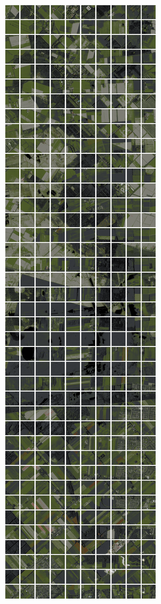 <html>
<div>
<img src="https://github.com/HakkaTjakka/NL_TILE_MAP/blob/main/18/644/-1062/r.6440.-10620.png" height="44" width="44">
<img src="https://github.com/HakkaTjakka/NL_TILE_MAP/blob/main/18/644/-1062/r.6441.-10620.png" height="44" width="44">
<img src="https://github.com/HakkaTjakka/NL_TILE_MAP/blob/main/18/644/-1062/r.6442.-10620.png" height="44" width="44">
<img src="https://github.com/HakkaTjakka/NL_TILE_MAP/blob/main/18/644/-1062/r.6443.-10620.png" height="44" width="44">
<img src="https://github.com/HakkaTjakka/NL_TILE_MAP/blob/main/18/644/-1062/r.6444.-10620.png" height="44" width="44">
<img src="https://github.com/HakkaTjakka/NL_TILE_MAP/blob/main/18/644/-1062/r.6445.-10620.png" height="44" width="44">
<img src="https://github.com/HakkaTjakka/NL_TILE_MAP/blob/main/18/644/-1062/r.6446.-10620.png" height="44" width="44">
<img src="https://github.com/HakkaTjakka/NL_TILE_MAP/blob/main/18/644/-1062/r.6447.-10620.png" height="44" width="44">
<img src="https://github.com/HakkaTjakka/NL_TILE_MAP/blob/main/18/644/-1062/r.6448.-10620.png" height="44" width="44">
<img src="https://github.com/HakkaTjakka/NL_TILE_MAP/blob/main/18/644/-1062/r.6449.-10620.png" height="44" width="44">
<img src="https://github.com/HakkaTjakka/NL_TILE_MAP/blob/main/18/645/-1062/r.6450.-10620.png" height="44" width="44">
<img src="https://github.com/HakkaTjakka/NL_TILE_MAP/blob/main/18/645/-1062/r.6451.-10620.png" height="44" width="44">
<img src="https://github.com/HakkaTjakka/NL_TILE_MAP/blob/main/18/645/-1062/r.6452.-10620.png" height="44" width="44">
<img src="https://github.com/HakkaTjakka/NL_TILE_MAP/blob/main/18/645/-1062/r.6453.-10620.png" height="44" width="44">
<img src="https://github.com/HakkaTjakka/NL_TILE_MAP/blob/main/18/645/-1062/r.6454.-10620.png" height="44" width="44">
<img src="https://github.com/HakkaTjakka/NL_TILE_MAP/blob/main/18/645/-1062/r.6455.-10620.png" height="44" width="44">
<img src="https://github.com/HakkaTjakka/NL_TILE_MAP/blob/main/18/645/-1062/r.6456.-10620.png" height="44" width="44">
<img src="https://github.com/HakkaTjakka/NL_TILE_MAP/blob/main/18/645/-1062/r.6457.-10620.png" height="44" width="44">
<img src="https://github.com/HakkaTjakka/NL_TILE_MAP/blob/main/18/645/-1062/r.6458.-10620.png" height="44" width="44">
<img src="https://github.com/HakkaTjakka/NL_TILE_MAP/blob/main/18/645/-1062/r.6459.-10620.png" height="44" width="44">
<br>
<img src="https://github.com/HakkaTjakka/NL_TILE_MAP/blob/main/18/644/-1062/r.6440.-10619.png" height="44" width="44">
<img src="https://github.com/HakkaTjakka/NL_TILE_MAP/blob/main/18/644/-1062/r.6441.-10619.png" height="44" width="44">
<img src="https://github.com/HakkaTjakka/NL_TILE_MAP/blob/main/18/644/-1062/r.6442.-10619.png" height="44" width="44">
<img src="https://github.com/HakkaTjakka/NL_TILE_MAP/blob/main/18/644/-1062/r.6443.-10619.png" height="44" width="44">
<img src="https://github.com/HakkaTjakka/NL_TILE_MAP/blob/main/18/644/-1062/r.6444.-10619.png" height="44" width="44">
<img src="https://github.com/HakkaTjakka/NL_TILE_MAP/blob/main/18/644/-1062/r.6445.-10619.png" height="44" width="44">
<img src="https://github.com/HakkaTjakka/NL_TILE_MAP/blob/main/18/644/-1062/r.6446.-10619.png" height="44" width="44">
<img src="https://github.com/HakkaTjakka/NL_TILE_MAP/blob/main/18/644/-1062/r.6447.-10619.png" height="44" width="44">
<img src="https://github.com/HakkaTjakka/NL_TILE_MAP/blob/main/18/644/-1062/r.6448.-10619.png" height="44" width="44">
<img src="https://github.com/HakkaTjakka/NL_TILE_MAP/blob/main/18/644/-1062/r.6449.-10619.png" height="44" width="44">
<img src="https://github.com/HakkaTjakka/NL_TILE_MAP/blob/main/18/645/-1062/r.6450.-10619.png" height="44" width="44">
<img src="https://github.com/HakkaTjakka/NL_TILE_MAP/blob/main/18/645/-1062/r.6451.-10619.png" height="44" width="44">
<img src="https://github.com/HakkaTjakka/NL_TILE_MAP/blob/main/18/645/-1062/r.6452.-10619.png" height="44" width="44">
<img src="https://github.com/HakkaTjakka/NL_TILE_MAP/blob/main/18/645/-1062/r.6453.-10619.png" height="44" width="44">
<img src="https://github.com/HakkaTjakka/NL_TILE_MAP/blob/main/18/645/-1062/r.6454.-10619.png" height="44" width="44">
<img src="https://github.com/HakkaTjakka/NL_TILE_MAP/blob/main/18/645/-1062/r.6455.-10619.png" height="44" width="44">
<img src="https://github.com/HakkaTjakka/NL_TILE_MAP/blob/main/18/645/-1062/r.6456.-10619.png" height="44" width="44">
<img src="https://github.com/HakkaTjakka/NL_TILE_MAP/blob/main/18/645/-1062/r.6457.-10619.png" height="44" width="44">
<img src="https://github.com/HakkaTjakka/NL_TILE_MAP/blob/main/18/645/-1062/r.6458.-10619.png" height="44" width="44">
<img src="https://github.com/HakkaTjakka/NL_TILE_MAP/blob/main/18/645/-1062/r.6459.-10619.png" height="44" width="44">
<br>
<img src="https://github.com/HakkaTjakka/NL_TILE_MAP/blob/main/18/644/-1062/r.6440.-10618.png" height="44" width="44">
<img src="https://github.com/HakkaTjakka/NL_TILE_MAP/blob/main/18/644/-1062/r.6441.-10618.png" height="44" width="44">
<img src="https://github.com/HakkaTjakka/NL_TILE_MAP/blob/main/18/644/-1062/r.6442.-10618.png" height="44" width="44">
<img src="https://github.com/HakkaTjakka/NL_TILE_MAP/blob/main/18/644/-1062/r.6443.-10618.png" height="44" width="44">
<img src="https://github.com/HakkaTjakka/NL_TILE_MAP/blob/main/18/644/-1062/r.6444.-10618.png" height="44" width="44">
<img src="https://github.com/HakkaTjakka/NL_TILE_MAP/blob/main/18/644/-1062/r.6445.-10618.png" height="44" width="44">
<img src="https://github.com/HakkaTjakka/NL_TILE_MAP/blob/main/18/644/-1062/r.6446.-10618.png" height="44" width="44">
<img src="https://github.com/HakkaTjakka/NL_TILE_MAP/blob/main/18/644/-1062/r.6447.-10618.png" height="44" width="44">
<img src="https://github.com/HakkaTjakka/NL_TILE_MAP/blob/main/18/644/-1062/r.6448.-10618.png" height="44" width="44">
<img src="https://github.com/HakkaTjakka/NL_TILE_MAP/blob/main/18/644/-1062/r.6449.-10618.png" height="44" width="44">
<img src="https://github.com/HakkaTjakka/NL_TILE_MAP/blob/main/18/645/-1062/r.6450.-10618.png" height="44" width="44">
<img src="https://github.com/HakkaTjakka/NL_TILE_MAP/blob/main/18/645/-1062/r.6451.-10618.png" height="44" width="44">
<img src="https://github.com/HakkaTjakka/NL_TILE_MAP/blob/main/18/645/-1062/r.6452.-10618.png" height="44" width="44">
<img src="https://github.com/HakkaTjakka/NL_TILE_MAP/blob/main/18/645/-1062/r.6453.-10618.png" height="44" width="44">
<img src="https://github.com/HakkaTjakka/NL_TILE_MAP/blob/main/18/645/-1062/r.6454.-10618.png" height="44" width="44">
<img src="https://github.com/HakkaTjakka/NL_TILE_MAP/blob/main/18/645/-1062/r.6455.-10618.png" height="44" width="44">
<img src="https://github.com/HakkaTjakka/NL_TILE_MAP/blob/main/18/645/-1062/r.6456.-10618.png" height="44" width="44">
<img src="https://github.com/HakkaTjakka/NL_TILE_MAP/blob/main/18/645/-1062/r.6457.-10618.png" height="44" width="44">
<img src="https://github.com/HakkaTjakka/NL_TILE_MAP/blob/main/18/645/-1062/r.6458.-10618.png" height="44" width="44">
<img src="https://github.com/HakkaTjakka/NL_TILE_MAP/blob/main/18/645/-1062/r.6459.-10618.png" height="44" width="44">
<br>
<img src="https://github.com/HakkaTjakka/NL_TILE_MAP/blob/main/18/644/-1062/r.6440.-10617.png" height="44" width="44">
<img src="https://github.com/HakkaTjakka/NL_TILE_MAP/blob/main/18/644/-1062/r.6441.-10617.png" height="44" width="44">
<img src="https://github.com/HakkaTjakka/NL_TILE_MAP/blob/main/18/644/-1062/r.6442.-10617.png" height="44" width="44">
<img src="https://github.com/HakkaTjakka/NL_TILE_MAP/blob/main/18/644/-1062/r.6443.-10617.png" height="44" width="44">
<img src="https://github.com/HakkaTjakka/NL_TILE_MAP/blob/main/18/644/-1062/r.6444.-10617.png" height="44" width="44">
<img src="https://github.com/HakkaTjakka/NL_TILE_MAP/blob/main/18/644/-1062/r.6445.-10617.png" height="44" width="44">
<img src="https://github.com/HakkaTjakka/NL_TILE_MAP/blob/main/18/644/-1062/r.6446.-10617.png" height="44" width="44">
<img src="https://github.com/HakkaTjakka/NL_TILE_MAP/blob/main/18/644/-1062/r.6447.-10617.png" height="44" width="44">
<img src="https://github.com/HakkaTjakka/NL_TILE_MAP/blob/main/18/644/-1062/r.6448.-10617.png" height="44" width="44">
<img src="https://github.com/HakkaTjakka/NL_TILE_MAP/blob/main/18/644/-1062/r.6449.-10617.png" height="44" width="44">
<img src="https://github.com/HakkaTjakka/NL_TILE_MAP/blob/main/18/645/-1062/r.6450.-10617.png" height="44" width="44">
<img src="https://github.com/HakkaTjakka/NL_TILE_MAP/blob/main/18/645/-1062/r.6451.-10617.png" height="44" width="44">
<img src="https://github.com/HakkaTjakka/NL_TILE_MAP/blob/main/18/645/-1062/r.6452.-10617.png" height="44" width="44">
<img src="https://github.com/HakkaTjakka/NL_TILE_MAP/blob/main/18/645/-1062/r.6453.-10617.png" height="44" width="44">
<img src="https://github.com/HakkaTjakka/NL_TILE_MAP/blob/main/18/645/-1062/r.6454.-10617.png" height="44" width="44">
<img src="https://github.com/HakkaTjakka/NL_TILE_MAP/blob/main/18/645/-1062/r.6455.-10617.png" height="44" width="44">
<img src="https://github.com/HakkaTjakka/NL_TILE_MAP/blob/main/18/645/-1062/r.6456.-10617.png" height="44" width="44">
<img src="https://github.com/HakkaTjakka/NL_TILE_MAP/blob/main/18/645/-1062/r.6457.-10617.png" height="44" width="44">
<img src="https://github.com/HakkaTjakka/NL_TILE_MAP/blob/main/18/645/-1062/r.6458.-10617.png" height="44" width="44">
<img src="https://github.com/HakkaTjakka/NL_TILE_MAP/blob/main/18/645/-1062/r.6459.-10617.png" height="44" width="44">
<br>
<img src="https://github.com/HakkaTjakka/NL_TILE_MAP/blob/main/18/644/-1062/r.6440.-10616.png" height="44" width="44">
<img src="https://github.com/HakkaTjakka/NL_TILE_MAP/blob/main/18/644/-1062/r.6441.-10616.png" height="44" width="44">
<img src="https://github.com/HakkaTjakka/NL_TILE_MAP/blob/main/18/644/-1062/r.6442.-10616.png" height="44" width="44">
<img src="https://github.com/HakkaTjakka/NL_TILE_MAP/blob/main/18/644/-1062/r.6443.-10616.png" height="44" width="44">
<img src="https://github.com/HakkaTjakka/NL_TILE_MAP/blob/main/18/644/-1062/r.6444.-10616.png" height="44" width="44">
<img src="https://github.com/HakkaTjakka/NL_TILE_MAP/blob/main/18/644/-1062/r.6445.-10616.png" height="44" width="44">
<img src="https://github.com/HakkaTjakka/NL_TILE_MAP/blob/main/18/644/-1062/r.6446.-10616.png" height="44" width="44">
<img src="https://github.com/HakkaTjakka/NL_TILE_MAP/blob/main/18/644/-1062/r.6447.-10616.png" height="44" width="44">
<img src="https://github.com/HakkaTjakka/NL_TILE_MAP/blob/main/18/644/-1062/r.6448.-10616.png" height="44" width="44">
<img src="https://github.com/HakkaTjakka/NL_TILE_MAP/blob/main/18/644/-1062/r.6449.-10616.png" height="44" width="44">
<img src="https://github.com/HakkaTjakka/NL_TILE_MAP/blob/main/18/645/-1062/r.6450.-10616.png" height="44" width="44">
<img src="https://github.com/HakkaTjakka/NL_TILE_MAP/blob/main/18/645/-1062/r.6451.-10616.png" height="44" width="44">
<img src="https://github.com/HakkaTjakka/NL_TILE_MAP/blob/main/18/645/-1062/r.6452.-10616.png" height="44" width="44">
<img src="https://github.com/HakkaTjakka/NL_TILE_MAP/blob/main/18/645/-1062/r.6453.-10616.png" height="44" width="44">
<img src="https://github.com/HakkaTjakka/NL_TILE_MAP/blob/main/18/645/-1062/r.6454.-10616.png" height="44" width="44">
<img src="https://github.com/HakkaTjakka/NL_TILE_MAP/blob/main/18/645/-1062/r.6455.-10616.png" height="44" width="44">
<img src="https://github.com/HakkaTjakka/NL_TILE_MAP/blob/main/18/645/-1062/r.6456.-10616.png" height="44" width="44">
<img src="https://github.com/HakkaTjakka/NL_TILE_MAP/blob/main/18/645/-1062/r.6457.-10616.png" height="44" width="44">
<img src="https://github.com/HakkaTjakka/NL_TILE_MAP/blob/main/18/645/-1062/r.6458.-10616.png" height="44" width="44">
<img src="https://github.com/HakkaTjakka/NL_TILE_MAP/blob/main/18/645/-1062/r.6459.-10616.png" height="44" width="44">
<br>
<img src="https://github.com/HakkaTjakka/NL_TILE_MAP/blob/main/18/644/-1062/r.6440.-10615.png" height="44" width="44">
<img src="https://github.com/HakkaTjakka/NL_TILE_MAP/blob/main/18/644/-1062/r.6441.-10615.png" height="44" width="44">
<img src="https://github.com/HakkaTjakka/NL_TILE_MAP/blob/main/18/644/-1062/r.6442.-10615.png" height="44" width="44">
<img src="https://github.com/HakkaTjakka/NL_TILE_MAP/blob/main/18/644/-1062/r.6443.-10615.png" height="44" width="44">
<img src="https://github.com/HakkaTjakka/NL_TILE_MAP/blob/main/18/644/-1062/r.6444.-10615.png" height="44" width="44">
<img src="https://github.com/HakkaTjakka/NL_TILE_MAP/blob/main/18/644/-1062/r.6445.-10615.png" height="44" width="44">
<img src="https://github.com/HakkaTjakka/NL_TILE_MAP/blob/main/18/644/-1062/r.6446.-10615.png" height="44" width="44">
<img src="https://github.com/HakkaTjakka/NL_TILE_MAP/blob/main/18/644/-1062/r.6447.-10615.png" height="44" width="44">
<img src="https://github.com/HakkaTjakka/NL_TILE_MAP/blob/main/18/644/-1062/r.6448.-10615.png" height="44" width="44">
<img src="https://github.com/HakkaTjakka/NL_TILE_MAP/blob/main/18/644/-1062/r.6449.-10615.png" height="44" width="44">
<img src="https://github.com/HakkaTjakka/NL_TILE_MAP/blob/main/18/645/-1062/r.6450.-10615.png" height="44" width="44">
<img src="https://github.com/HakkaTjakka/NL_TILE_MAP/blob/main/18/645/-1062/r.6451.-10615.png" height="44" width="44">
<img src="https://github.com/HakkaTjakka/NL_TILE_MAP/blob/main/18/645/-1062/r.6452.-10615.png" height="44" width="44">
<img src="https://github.com/HakkaTjakka/NL_TILE_MAP/blob/main/18/645/-1062/r.6453.-10615.png" height="44" width="44">
<img src="https://github.com/HakkaTjakka/NL_TILE_MAP/blob/main/18/645/-1062/r.6454.-10615.png" height="44" width="44">
<img src="https://github.com/HakkaTjakka/NL_TILE_MAP/blob/main/18/645/-1062/r.6455.-10615.png" height="44" width="44">
<img src="https://github.com/HakkaTjakka/NL_TILE_MAP/blob/main/18/645/-1062/r.6456.-10615.png" height="44" width="44">
<img src="https://github.com/HakkaTjakka/NL_TILE_MAP/blob/main/18/645/-1062/r.6457.-10615.png" height="44" width="44">
<img src="https://github.com/HakkaTjakka/NL_TILE_MAP/blob/main/18/645/-1062/r.6458.-10615.png" height="44" width="44">
<img src="https://github.com/HakkaTjakka/NL_TILE_MAP/blob/main/18/645/-1062/r.6459.-10615.png" height="44" width="44">
<br>
<img src="https://github.com/HakkaTjakka/NL_TILE_MAP/blob/main/18/644/-1062/r.6440.-10614.png" height="44" width="44">
<img src="https://github.com/HakkaTjakka/NL_TILE_MAP/blob/main/18/644/-1062/r.6441.-10614.png" height="44" width="44">
<img src="https://github.com/HakkaTjakka/NL_TILE_MAP/blob/main/18/644/-1062/r.6442.-10614.png" height="44" width="44">
<img src="https://github.com/HakkaTjakka/NL_TILE_MAP/blob/main/18/644/-1062/r.6443.-10614.png" height="44" width="44">
<img src="https://github.com/HakkaTjakka/NL_TILE_MAP/blob/main/18/644/-1062/r.6444.-10614.png" height="44" width="44">
<img src="https://github.com/HakkaTjakka/NL_TILE_MAP/blob/main/18/644/-1062/r.6445.-10614.png" height="44" width="44">
<img src="https://github.com/HakkaTjakka/NL_TILE_MAP/blob/main/18/644/-1062/r.6446.-10614.png" height="44" width="44">
<img src="https://github.com/HakkaTjakka/NL_TILE_MAP/blob/main/18/644/-1062/r.6447.-10614.png" height="44" width="44">
<img src="https://github.com/HakkaTjakka/NL_TILE_MAP/blob/main/18/644/-1062/r.6448.-10614.png" height="44" width="44">
<img src="https://github.com/HakkaTjakka/NL_TILE_MAP/blob/main/18/644/-1062/r.6449.-10614.png" height="44" width="44">
<img src="https://github.com/HakkaTjakka/NL_TILE_MAP/blob/main/18/645/-1062/r.6450.-10614.png" height="44" width="44">
<img src="https://github.com/HakkaTjakka/NL_TILE_MAP/blob/main/18/645/-1062/r.6451.-10614.png" height="44" width="44">
<img src="https://github.com/HakkaTjakka/NL_TILE_MAP/blob/main/18/645/-1062/r.6452.-10614.png" height="44" width="44">
<img src="https://github.com/HakkaTjakka/NL_TILE_MAP/blob/main/18/645/-1062/r.6453.-10614.png" height="44" width="44">
<img src="https://github.com/HakkaTjakka/NL_TILE_MAP/blob/main/18/645/-1062/r.6454.-10614.png" height="44" width="44">
<img src="https://github.com/HakkaTjakka/NL_TILE_MAP/blob/main/18/645/-1062/r.6455.-10614.png" height="44" width="44">
<img src="https://github.com/HakkaTjakka/NL_TILE_MAP/blob/main/18/645/-1062/r.6456.-10614.png" height="44" width="44">
<img src="https://github.com/HakkaTjakka/NL_TILE_MAP/blob/main/18/645/-1062/r.6457.-10614.png" height="44" width="44">
<img src="https://github.com/HakkaTjakka/NL_TILE_MAP/blob/main/18/645/-1062/r.6458.-10614.png" height="44" width="44">
<img src="https://github.com/HakkaTjakka/NL_TILE_MAP/blob/main/18/645/-1062/r.6459.-10614.png" height="44" width="44">
<br>
<img src="https://github.com/HakkaTjakka/NL_TILE_MAP/blob/main/18/644/-1062/r.6440.-10613.png" height="44" width="44">
<img src="https://github.com/HakkaTjakka/NL_TILE_MAP/blob/main/18/644/-1062/r.6441.-10613.png" height="44" width="44">
<img src="https://github.com/HakkaTjakka/NL_TILE_MAP/blob/main/18/644/-1062/r.6442.-10613.png" height="44" width="44">
<img src="https://github.com/HakkaTjakka/NL_TILE_MAP/blob/main/18/644/-1062/r.6443.-10613.png" height="44" width="44">
<img src="https://github.com/HakkaTjakka/NL_TILE_MAP/blob/main/18/644/-1062/r.6444.-10613.png" height="44" width="44">
<img src="https://github.com/HakkaTjakka/NL_TILE_MAP/blob/main/18/644/-1062/r.6445.-10613.png" height="44" width="44">
<img src="https://github.com/HakkaTjakka/NL_TILE_MAP/blob/main/18/644/-1062/r.6446.-10613.png" height="44" width="44">
<img src="https://github.com/HakkaTjakka/NL_TILE_MAP/blob/main/18/644/-1062/r.6447.-10613.png" height="44" width="44">
<img src="https://github.com/HakkaTjakka/NL_TILE_MAP/blob/main/18/644/-1062/r.6448.-10613.png" height="44" width="44">
<img src="https://github.com/HakkaTjakka/NL_TILE_MAP/blob/main/18/644/-1062/r.6449.-10613.png" height="44" width="44">
<img src="https://github.com/HakkaTjakka/NL_TILE_MAP/blob/main/18/645/-1062/r.6450.-10613.png" height="44" width="44">
<img src="https://github.com/HakkaTjakka/NL_TILE_MAP/blob/main/18/645/-1062/r.6451.-10613.png" height="44" width="44">
<img src="https://github.com/HakkaTjakka/NL_TILE_MAP/blob/main/18/645/-1062/r.6452.-10613.png" height="44" width="44">
<img src="https://github.com/HakkaTjakka/NL_TILE_MAP/blob/main/18/645/-1062/r.6453.-10613.png" height="44" width="44">
<img src="https://github.com/HakkaTjakka/NL_TILE_MAP/blob/main/18/645/-1062/r.6454.-10613.png" height="44" width="44">
<img src="https://github.com/HakkaTjakka/NL_TILE_MAP/blob/main/18/645/-1062/r.6455.-10613.png" height="44" width="44">
<img src="https://github.com/HakkaTjakka/NL_TILE_MAP/blob/main/18/645/-1062/r.6456.-10613.png" height="44" width="44">
<img src="https://github.com/HakkaTjakka/NL_TILE_MAP/blob/main/18/645/-1062/r.6457.-10613.png" height="44" width="44">
<img src="https://github.com/HakkaTjakka/NL_TILE_MAP/blob/main/18/645/-1062/r.6458.-10613.png" height="44" width="44">
<img src="https://github.com/HakkaTjakka/NL_TILE_MAP/blob/main/18/645/-1062/r.6459.-10613.png" height="44" width="44">
<br>
<img src="https://github.com/HakkaTjakka/NL_TILE_MAP/blob/main/18/644/-1062/r.6440.-10612.png" height="44" width="44">
<img src="https://github.com/HakkaTjakka/NL_TILE_MAP/blob/main/18/644/-1062/r.6441.-10612.png" height="44" width="44">
<img src="https://github.com/HakkaTjakka/NL_TILE_MAP/blob/main/18/644/-1062/r.6442.-10612.png" height="44" width="44">
<img src="https://github.com/HakkaTjakka/NL_TILE_MAP/blob/main/18/644/-1062/r.6443.-10612.png" height="44" width="44">
<img src="https://github.com/HakkaTjakka/NL_TILE_MAP/blob/main/18/644/-1062/r.6444.-10612.png" height="44" width="44">
<img src="https://github.com/HakkaTjakka/NL_TILE_MAP/blob/main/18/644/-1062/r.6445.-10612.png" height="44" width="44">
<img src="https://github.com/HakkaTjakka/NL_TILE_MAP/blob/main/18/644/-1062/r.6446.-10612.png" height="44" width="44">
<img src="https://github.com/HakkaTjakka/NL_TILE_MAP/blob/main/18/644/-1062/r.6447.-10612.png" height="44" width="44">
<img src="https://github.com/HakkaTjakka/NL_TILE_MAP/blob/main/18/644/-1062/r.6448.-10612.png" height="44" width="44">
<img src="https://github.com/HakkaTjakka/NL_TILE_MAP/blob/main/18/644/-1062/r.6449.-10612.png" height="44" width="44">
<img src="https://github.com/HakkaTjakka/NL_TILE_MAP/blob/main/18/645/-1062/r.6450.-10612.png" height="44" width="44">
<img src="https://github.com/HakkaTjakka/NL_TILE_MAP/blob/main/18/645/-1062/r.6451.-10612.png" height="44" width="44">
<img src="https://github.com/HakkaTjakka/NL_TILE_MAP/blob/main/18/645/-1062/r.6452.-10612.png" height="44" width="44">
<img src="https://github.com/HakkaTjakka/NL_TILE_MAP/blob/main/18/645/-1062/r.6453.-10612.png" height="44" width="44">
<img src="https://github.com/HakkaTjakka/NL_TILE_MAP/blob/main/18/645/-1062/r.6454.-10612.png" height="44" width="44">
<img src="https://github.com/HakkaTjakka/NL_TILE_MAP/blob/main/18/645/-1062/r.6455.-10612.png" height="44" width="44">
<img src="https://github.com/HakkaTjakka/NL_TILE_MAP/blob/main/18/645/-1062/r.6456.-10612.png" height="44" width="44">
<img src="https://github.com/HakkaTjakka/NL_TILE_MAP/blob/main/18/645/-1062/r.6457.-10612.png" height="44" width="44">
<img src="https://github.com/HakkaTjakka/NL_TILE_MAP/blob/main/18/645/-1062/r.6458.-10612.png" height="44" width="44">
<img src="https://github.com/HakkaTjakka/NL_TILE_MAP/blob/main/18/645/-1062/r.6459.-10612.png" height="44" width="44">
<br>
<img src="https://github.com/HakkaTjakka/NL_TILE_MAP/blob/main/18/644/-1062/r.6440.-10611.png" height="44" width="44">
<img src="https://github.com/HakkaTjakka/NL_TILE_MAP/blob/main/18/644/-1062/r.6441.-10611.png" height="44" width="44">
<img src="https://github.com/HakkaTjakka/NL_TILE_MAP/blob/main/18/644/-1062/r.6442.-10611.png" height="44" width="44">
<img src="https://github.com/HakkaTjakka/NL_TILE_MAP/blob/main/18/644/-1062/r.6443.-10611.png" height="44" width="44">
<img src="https://github.com/HakkaTjakka/NL_TILE_MAP/blob/main/18/644/-1062/r.6444.-10611.png" height="44" width="44">
<img src="https://github.com/HakkaTjakka/NL_TILE_MAP/blob/main/18/644/-1062/r.6445.-10611.png" height="44" width="44">
<img src="https://github.com/HakkaTjakka/NL_TILE_MAP/blob/main/18/644/-1062/r.6446.-10611.png" height="44" width="44">
<img src="https://github.com/HakkaTjakka/NL_TILE_MAP/blob/main/18/644/-1062/r.6447.-10611.png" height="44" width="44">
<img src="https://github.com/HakkaTjakka/NL_TILE_MAP/blob/main/18/644/-1062/r.6448.-10611.png" height="44" width="44">
<img src="https://github.com/HakkaTjakka/NL_TILE_MAP/blob/main/18/644/-1062/r.6449.-10611.png" height="44" width="44">
<img src="https://github.com/HakkaTjakka/NL_TILE_MAP/blob/main/18/645/-1062/r.6450.-10611.png" height="44" width="44">
<img src="https://github.com/HakkaTjakka/NL_TILE_MAP/blob/main/18/645/-1062/r.6451.-10611.png" height="44" width="44">
<img src="https://github.com/HakkaTjakka/NL_TILE_MAP/blob/main/18/645/-1062/r.6452.-10611.png" height="44" width="44">
<img src="https://github.com/HakkaTjakka/NL_TILE_MAP/blob/main/18/645/-1062/r.6453.-10611.png" height="44" width="44">
<img src="https://github.com/HakkaTjakka/NL_TILE_MAP/blob/main/18/645/-1062/r.6454.-10611.png" height="44" width="44">
<img src="https://github.com/HakkaTjakka/NL_TILE_MAP/blob/main/18/645/-1062/r.6455.-10611.png" height="44" width="44">
<img src="https://github.com/HakkaTjakka/NL_TILE_MAP/blob/main/18/645/-1062/r.6456.-10611.png" height="44" width="44">
<img src="https://github.com/HakkaTjakka/NL_TILE_MAP/blob/main/18/645/-1062/r.6457.-10611.png" height="44" width="44">
<img src="https://github.com/HakkaTjakka/NL_TILE_MAP/blob/main/18/645/-1062/r.6458.-10611.png" height="44" width="44">
<img src="https://github.com/HakkaTjakka/NL_TILE_MAP/blob/main/18/645/-1062/r.6459.-10611.png" height="44" width="44">
<br>
<img src="https://github.com/HakkaTjakka/NL_TILE_MAP/blob/main/18/644/-1061/r.6440.-10610.png" height="44" width="44">
<img src="https://github.com/HakkaTjakka/NL_TILE_MAP/blob/main/18/644/-1061/r.6441.-10610.png" height="44" width="44">
<img src="https://github.com/HakkaTjakka/NL_TILE_MAP/blob/main/18/644/-1061/r.6442.-10610.png" height="44" width="44">
<img src="https://github.com/HakkaTjakka/NL_TILE_MAP/blob/main/18/644/-1061/r.6443.-10610.png" height="44" width="44">
<img src="https://github.com/HakkaTjakka/NL_TILE_MAP/blob/main/18/644/-1061/r.6444.-10610.png" height="44" width="44">
<img src="https://github.com/HakkaTjakka/NL_TILE_MAP/blob/main/18/644/-1061/r.6445.-10610.png" height="44" width="44">
<img src="https://github.com/HakkaTjakka/NL_TILE_MAP/blob/main/18/644/-1061/r.6446.-10610.png" height="44" width="44">
<img src="https://github.com/HakkaTjakka/NL_TILE_MAP/blob/main/18/644/-1061/r.6447.-10610.png" height="44" width="44">
<img src="https://github.com/HakkaTjakka/NL_TILE_MAP/blob/main/18/644/-1061/r.6448.-10610.png" height="44" width="44">
<img src="https://github.com/HakkaTjakka/NL_TILE_MAP/blob/main/18/644/-1061/r.6449.-10610.png" height="44" width="44">
<img src="https://github.com/HakkaTjakka/NL_TILE_MAP/blob/main/18/645/-1061/r.6450.-10610.png" height="44" width="44">
<img src="https://github.com/HakkaTjakka/NL_TILE_MAP/blob/main/18/645/-1061/r.6451.-10610.png" height="44" width="44">
<img src="https://github.com/HakkaTjakka/NL_TILE_MAP/blob/main/18/645/-1061/r.6452.-10610.png" height="44" width="44">
<img src="https://github.com/HakkaTjakka/NL_TILE_MAP/blob/main/18/645/-1061/r.6453.-10610.png" height="44" width="44">
<img src="https://github.com/HakkaTjakka/NL_TILE_MAP/blob/main/18/645/-1061/r.6454.-10610.png" height="44" width="44">
<img src="https://github.com/HakkaTjakka/NL_TILE_MAP/blob/main/18/645/-1061/r.6455.-10610.png" height="44" width="44">
<img src="https://github.com/HakkaTjakka/NL_TILE_MAP/blob/main/18/645/-1061/r.6456.-10610.png" height="44" width="44">
<img src="https://github.com/HakkaTjakka/NL_TILE_MAP/blob/main/18/645/-1061/r.6457.-10610.png" height="44" width="44">
<img src="https://github.com/HakkaTjakka/NL_TILE_MAP/blob/main/18/645/-1061/r.6458.-10610.png" height="44" width="44">
<img src="https://github.com/HakkaTjakka/NL_TILE_MAP/blob/main/18/645/-1061/r.6459.-10610.png" height="44" width="44">
<br>
<img src="https://github.com/HakkaTjakka/NL_TILE_MAP/blob/main/18/644/-1061/r.6440.-10609.png" height="44" width="44">
<img src="https://github.com/HakkaTjakka/NL_TILE_MAP/blob/main/18/644/-1061/r.6441.-10609.png" height="44" width="44">
<img src="https://github.com/HakkaTjakka/NL_TILE_MAP/blob/main/18/644/-1061/r.6442.-10609.png" height="44" width="44">
<img src="https://github.com/HakkaTjakka/NL_TILE_MAP/blob/main/18/644/-1061/r.6443.-10609.png" height="44" width="44">
<img src="https://github.com/HakkaTjakka/NL_TILE_MAP/blob/main/18/644/-1061/r.6444.-10609.png" height="44" width="44">
<img src="https://github.com/HakkaTjakka/NL_TILE_MAP/blob/main/18/644/-1061/r.6445.-10609.png" height="44" width="44">
<img src="https://github.com/HakkaTjakka/NL_TILE_MAP/blob/main/18/644/-1061/r.6446.-10609.png" height="44" width="44">
<img src="https://github.com/HakkaTjakka/NL_TILE_MAP/blob/main/18/644/-1061/r.6447.-10609.png" height="44" width="44">
<img src="https://github.com/HakkaTjakka/NL_TILE_MAP/blob/main/18/644/-1061/r.6448.-10609.png" height="44" width="44">
<img src="https://github.com/HakkaTjakka/NL_TILE_MAP/blob/main/18/644/-1061/r.6449.-10609.png" height="44" width="44">
<img src="https://github.com/HakkaTjakka/NL_TILE_MAP/blob/main/18/645/-1061/r.6450.-10609.png" height="44" width="44">
<img src="https://github.com/HakkaTjakka/NL_TILE_MAP/blob/main/18/645/-1061/r.6451.-10609.png" height="44" width="44">
<img src="https://github.com/HakkaTjakka/NL_TILE_MAP/blob/main/18/645/-1061/r.6452.-10609.png" height="44" width="44">
<img src="https://github.com/HakkaTjakka/NL_TILE_MAP/blob/main/18/645/-1061/r.6453.-10609.png" height="44" width="44">
<img src="https://github.com/HakkaTjakka/NL_TILE_MAP/blob/main/18/645/-1061/r.6454.-10609.png" height="44" width="44">
<img src="https://github.com/HakkaTjakka/NL_TILE_MAP/blob/main/18/645/-1061/r.6455.-10609.png" height="44" width="44">
<img src="https://github.com/HakkaTjakka/NL_TILE_MAP/blob/main/18/645/-1061/r.6456.-10609.png" height="44" width="44">
<img src="https://github.com/HakkaTjakka/NL_TILE_MAP/blob/main/18/645/-1061/r.6457.-10609.png" height="44" width="44">
<img src="https://github.com/HakkaTjakka/NL_TILE_MAP/blob/main/18/645/-1061/r.6458.-10609.png" height="44" width="44">
<img src="https://github.com/HakkaTjakka/NL_TILE_MAP/blob/main/18/645/-1061/r.6459.-10609.png" height="44" width="44">
<br>
<img src="https://github.com/HakkaTjakka/NL_TILE_MAP/blob/main/18/644/-1061/r.6440.-10608.png" height="44" width="44">
<img src="https://github.com/HakkaTjakka/NL_TILE_MAP/blob/main/18/644/-1061/r.6441.-10608.png" height="44" width="44">
<img src="https://github.com/HakkaTjakka/NL_TILE_MAP/blob/main/18/644/-1061/r.6442.-10608.png" height="44" width="44">
<img src="https://github.com/HakkaTjakka/NL_TILE_MAP/blob/main/18/644/-1061/r.6443.-10608.png" height="44" width="44">
<img src="https://github.com/HakkaTjakka/NL_TILE_MAP/blob/main/18/644/-1061/r.6444.-10608.png" height="44" width="44">
<img src="https://github.com/HakkaTjakka/NL_TILE_MAP/blob/main/18/644/-1061/r.6445.-10608.png" height="44" width="44">
<img src="https://github.com/HakkaTjakka/NL_TILE_MAP/blob/main/18/644/-1061/r.6446.-10608.png" height="44" width="44">
<img src="https://github.com/HakkaTjakka/NL_TILE_MAP/blob/main/18/644/-1061/r.6447.-10608.png" height="44" width="44">
<img src="https://github.com/HakkaTjakka/NL_TILE_MAP/blob/main/18/644/-1061/r.6448.-10608.png" height="44" width="44">
<img src="https://github.com/HakkaTjakka/NL_TILE_MAP/blob/main/18/644/-1061/r.6449.-10608.png" height="44" width="44">
<img src="https://github.com/HakkaTjakka/NL_TILE_MAP/blob/main/18/645/-1061/r.6450.-10608.png" height="44" width="44">
<img src="https://github.com/HakkaTjakka/NL_TILE_MAP/blob/main/18/645/-1061/r.6451.-10608.png" height="44" width="44">
<img src="https://github.com/HakkaTjakka/NL_TILE_MAP/blob/main/18/645/-1061/r.6452.-10608.png" height="44" width="44">
<img src="https://github.com/HakkaTjakka/NL_TILE_MAP/blob/main/18/645/-1061/r.6453.-10608.png" height="44" width="44">
<img src="https://github.com/HakkaTjakka/NL_TILE_MAP/blob/main/18/645/-1061/r.6454.-10608.png" height="44" width="44">
<img src="https://github.com/HakkaTjakka/NL_TILE_MAP/blob/main/18/645/-1061/r.6455.-10608.png" height="44" width="44">
<img src="https://github.com/HakkaTjakka/NL_TILE_MAP/blob/main/18/645/-1061/r.6456.-10608.png" height="44" width="44">
<img src="https://github.com/HakkaTjakka/NL_TILE_MAP/blob/main/18/645/-1061/r.6457.-10608.png" height="44" width="44">
<img src="https://github.com/HakkaTjakka/NL_TILE_MAP/blob/main/18/645/-1061/r.6458.-10608.png" height="44" width="44">
<img src="https://github.com/HakkaTjakka/NL_TILE_MAP/blob/main/18/645/-1061/r.6459.-10608.png" height="44" width="44">
<br>
<img src="https://github.com/HakkaTjakka/NL_TILE_MAP/blob/main/18/644/-1061/r.6440.-10607.png" height="44" width="44">
<img src="https://github.com/HakkaTjakka/NL_TILE_MAP/blob/main/18/644/-1061/r.6441.-10607.png" height="44" width="44">
<img src="https://github.com/HakkaTjakka/NL_TILE_MAP/blob/main/18/644/-1061/r.6442.-10607.png" height="44" width="44">
<img src="https://github.com/HakkaTjakka/NL_TILE_MAP/blob/main/18/644/-1061/r.6443.-10607.png" height="44" width="44">
<img src="https://github.com/HakkaTjakka/NL_TILE_MAP/blob/main/18/644/-1061/r.6444.-10607.png" height="44" width="44">
<img src="https://github.com/HakkaTjakka/NL_TILE_MAP/blob/main/18/644/-1061/r.6445.-10607.png" height="44" width="44">
<img src="https://github.com/HakkaTjakka/NL_TILE_MAP/blob/main/18/644/-1061/r.6446.-10607.png" height="44" width="44">
<img src="https://github.com/HakkaTjakka/NL_TILE_MAP/blob/main/18/644/-1061/r.6447.-10607.png" height="44" width="44">
<img src="https://github.com/HakkaTjakka/NL_TILE_MAP/blob/main/18/644/-1061/r.6448.-10607.png" height="44" width="44">
<img src="https://github.com/HakkaTjakka/NL_TILE_MAP/blob/main/18/644/-1061/r.6449.-10607.png" height="44" width="44">
<img src="https://github.com/HakkaTjakka/NL_TILE_MAP/blob/main/18/645/-1061/r.6450.-10607.png" height="44" width="44">
<img src="https://github.com/HakkaTjakka/NL_TILE_MAP/blob/main/18/645/-1061/r.6451.-10607.png" height="44" width="44">
<img src="https://github.com/HakkaTjakka/NL_TILE_MAP/blob/main/18/645/-1061/r.6452.-10607.png" height="44" width="44">
<img src="https://github.com/HakkaTjakka/NL_TILE_MAP/blob/main/18/645/-1061/r.6453.-10607.png" height="44" width="44">
<img src="https://github.com/HakkaTjakka/NL_TILE_MAP/blob/main/18/645/-1061/r.6454.-10607.png" height="44" width="44">
<img src="https://github.com/HakkaTjakka/NL_TILE_MAP/blob/main/18/645/-1061/r.6455.-10607.png" height="44" width="44">
<img src="https://github.com/HakkaTjakka/NL_TILE_MAP/blob/main/18/645/-1061/r.6456.-10607.png" height="44" width="44">
<img src="https://github.com/HakkaTjakka/NL_TILE_MAP/blob/main/18/645/-1061/r.6457.-10607.png" height="44" width="44">
<img src="https://github.com/HakkaTjakka/NL_TILE_MAP/blob/main/18/645/-1061/r.6458.-10607.png" height="44" width="44">
<img src="https://github.com/HakkaTjakka/NL_TILE_MAP/blob/main/18/645/-1061/r.6459.-10607.png" height="44" width="44">
<br>
<img src="https://github.com/HakkaTjakka/NL_TILE_MAP/blob/main/18/644/-1061/r.6440.-10606.png" height="44" width="44">
<img src="https://github.com/HakkaTjakka/NL_TILE_MAP/blob/main/18/644/-1061/r.6441.-10606.png" height="44" width="44">
<img src="https://github.com/HakkaTjakka/NL_TILE_MAP/blob/main/18/644/-1061/r.6442.-10606.png" height="44" width="44">
<img src="https://github.com/HakkaTjakka/NL_TILE_MAP/blob/main/18/644/-1061/r.6443.-10606.png" height="44" width="44">
<img src="https://github.com/HakkaTjakka/NL_TILE_MAP/blob/main/18/644/-1061/r.6444.-10606.png" height="44" width="44">
<img src="https://github.com/HakkaTjakka/NL_TILE_MAP/blob/main/18/644/-1061/r.6445.-10606.png" height="44" width="44">
<img src="https://github.com/HakkaTjakka/NL_TILE_MAP/blob/main/18/644/-1061/r.6446.-10606.png" height="44" width="44">
<img src="https://github.com/HakkaTjakka/NL_TILE_MAP/blob/main/18/644/-1061/r.6447.-10606.png" height="44" width="44">
<img src="https://github.com/HakkaTjakka/NL_TILE_MAP/blob/main/18/644/-1061/r.6448.-10606.png" height="44" width="44">
<img src="https://github.com/HakkaTjakka/NL_TILE_MAP/blob/main/18/644/-1061/r.6449.-10606.png" height="44" width="44">
<img src="https://github.com/HakkaTjakka/NL_TILE_MAP/blob/main/18/645/-1061/r.6450.-10606.png" height="44" width="44">
<img src="https://github.com/HakkaTjakka/NL_TILE_MAP/blob/main/18/645/-1061/r.6451.-10606.png" height="44" width="44">
<img src="https://github.com/HakkaTjakka/NL_TILE_MAP/blob/main/18/645/-1061/r.6452.-10606.png" height="44" width="44">
<img src="https://github.com/HakkaTjakka/NL_TILE_MAP/blob/main/18/645/-1061/r.6453.-10606.png" height="44" width="44">
<img src="https://github.com/HakkaTjakka/NL_TILE_MAP/blob/main/18/645/-1061/r.6454.-10606.png" height="44" width="44">
<img src="https://github.com/HakkaTjakka/NL_TILE_MAP/blob/main/18/645/-1061/r.6455.-10606.png" height="44" width="44">
<img src="https://github.com/HakkaTjakka/NL_TILE_MAP/blob/main/18/645/-1061/r.6456.-10606.png" height="44" width="44">
<img src="https://github.com/HakkaTjakka/NL_TILE_MAP/blob/main/18/645/-1061/r.6457.-10606.png" height="44" width="44">
<img src="https://github.com/HakkaTjakka/NL_TILE_MAP/blob/main/18/645/-1061/r.6458.-10606.png" height="44" width="44">
<img src="https://github.com/HakkaTjakka/NL_TILE_MAP/blob/main/18/645/-1061/r.6459.-10606.png" height="44" width="44">
<br>
<img src="https://github.com/HakkaTjakka/NL_TILE_MAP/blob/main/18/644/-1061/r.6440.-10605.png" height="44" width="44">
<img src="https://github.com/HakkaTjakka/NL_TILE_MAP/blob/main/18/644/-1061/r.6441.-10605.png" height="44" width="44">
<img src="https://github.com/HakkaTjakka/NL_TILE_MAP/blob/main/18/644/-1061/r.6442.-10605.png" height="44" width="44">
<img src="https://github.com/HakkaTjakka/NL_TILE_MAP/blob/main/18/644/-1061/r.6443.-10605.png" height="44" width="44">
<img src="https://github.com/HakkaTjakka/NL_TILE_MAP/blob/main/18/644/-1061/r.6444.-10605.png" height="44" width="44">
<img src="https://github.com/HakkaTjakka/NL_TILE_MAP/blob/main/18/644/-1061/r.6445.-10605.png" height="44" width="44">
<img src="https://github.com/HakkaTjakka/NL_TILE_MAP/blob/main/18/644/-1061/r.6446.-10605.png" height="44" width="44">
<img src="https://github.com/HakkaTjakka/NL_TILE_MAP/blob/main/18/644/-1061/r.6447.-10605.png" height="44" width="44">
<img src="https://github.com/HakkaTjakka/NL_TILE_MAP/blob/main/18/644/-1061/r.6448.-10605.png" height="44" width="44">
<img src="https://github.com/HakkaTjakka/NL_TILE_MAP/blob/main/18/644/-1061/r.6449.-10605.png" height="44" width="44">
<img src="https://github.com/HakkaTjakka/NL_TILE_MAP/blob/main/18/645/-1061/r.6450.-10605.png" height="44" width="44">
<img src="https://github.com/HakkaTjakka/NL_TILE_MAP/blob/main/18/645/-1061/r.6451.-10605.png" height="44" width="44">
<img src="https://github.com/HakkaTjakka/NL_TILE_MAP/blob/main/18/645/-1061/r.6452.-10605.png" height="44" width="44">
<img src="https://github.com/HakkaTjakka/NL_TILE_MAP/blob/main/18/645/-1061/r.6453.-10605.png" height="44" width="44">
<img src="https://github.com/HakkaTjakka/NL_TILE_MAP/blob/main/18/645/-1061/r.6454.-10605.png" height="44" width="44">
<img src="https://github.com/HakkaTjakka/NL_TILE_MAP/blob/main/18/645/-1061/r.6455.-10605.png" height="44" width="44">
<img src="https://github.com/HakkaTjakka/NL_TILE_MAP/blob/main/18/645/-1061/r.6456.-10605.png" height="44" width="44">
<img src="https://github.com/HakkaTjakka/NL_TILE_MAP/blob/main/18/645/-1061/r.6457.-10605.png" height="44" width="44">
<img src="https://github.com/HakkaTjakka/NL_TILE_MAP/blob/main/18/645/-1061/r.6458.-10605.png" height="44" width="44">
<img src="https://github.com/HakkaTjakka/NL_TILE_MAP/blob/main/18/645/-1061/r.6459.-10605.png" height="44" width="44">
<br>
<img src="https://github.com/HakkaTjakka/NL_TILE_MAP/blob/main/18/644/-1061/r.6440.-10604.png" height="44" width="44">
<img src="https://github.com/HakkaTjakka/NL_TILE_MAP/blob/main/18/644/-1061/r.6441.-10604.png" height="44" width="44">
<img src="https://github.com/HakkaTjakka/NL_TILE_MAP/blob/main/18/644/-1061/r.6442.-10604.png" height="44" width="44">
<img src="https://github.com/HakkaTjakka/NL_TILE_MAP/blob/main/18/644/-1061/r.6443.-10604.png" height="44" width="44">
<img src="https://github.com/HakkaTjakka/NL_TILE_MAP/blob/main/18/644/-1061/r.6444.-10604.png" height="44" width="44">
<img src="https://github.com/HakkaTjakka/NL_TILE_MAP/blob/main/18/644/-1061/r.6445.-10604.png" height="44" width="44">
<img src="https://github.com/HakkaTjakka/NL_TILE_MAP/blob/main/18/644/-1061/r.6446.-10604.png" height="44" width="44">
<img src="https://github.com/HakkaTjakka/NL_TILE_MAP/blob/main/18/644/-1061/r.6447.-10604.png" height="44" width="44">
<img src="https://github.com/HakkaTjakka/NL_TILE_MAP/blob/main/18/644/-1061/r.6448.-10604.png" height="44" width="44">
<img src="https://github.com/HakkaTjakka/NL_TILE_MAP/blob/main/18/644/-1061/r.6449.-10604.png" height="44" width="44">
<img src="https://github.com/HakkaTjakka/NL_TILE_MAP/blob/main/18/645/-1061/r.6450.-10604.png" height="44" width="44">
<img src="https://github.com/HakkaTjakka/NL_TILE_MAP/blob/main/18/645/-1061/r.6451.-10604.png" height="44" width="44">
<img src="https://github.com/HakkaTjakka/NL_TILE_MAP/blob/main/18/645/-1061/r.6452.-10604.png" height="44" width="44">
<img src="https://github.com/HakkaTjakka/NL_TILE_MAP/blob/main/18/645/-1061/r.6453.-10604.png" height="44" width="44">
<img src="https://github.com/HakkaTjakka/NL_TILE_MAP/blob/main/18/645/-1061/r.6454.-10604.png" height="44" width="44">
<img src="https://github.com/HakkaTjakka/NL_TILE_MAP/blob/main/18/645/-1061/r.6455.-10604.png" height="44" width="44">
<img src="https://github.com/HakkaTjakka/NL_TILE_MAP/blob/main/18/645/-1061/r.6456.-10604.png" height="44" width="44">
<img src="https://github.com/HakkaTjakka/NL_TILE_MAP/blob/main/18/645/-1061/r.6457.-10604.png" height="44" width="44">
<img src="https://github.com/HakkaTjakka/NL_TILE_MAP/blob/main/18/645/-1061/r.6458.-10604.png" height="44" width="44">
<img src="https://github.com/HakkaTjakka/NL_TILE_MAP/blob/main/18/645/-1061/r.6459.-10604.png" height="44" width="44">
<br>
<img src="https://github.com/HakkaTjakka/NL_TILE_MAP/blob/main/18/644/-1061/r.6440.-10603.png" height="44" width="44">
<img src="https://github.com/HakkaTjakka/NL_TILE_MAP/blob/main/18/644/-1061/r.6441.-10603.png" height="44" width="44">
<img src="https://github.com/HakkaTjakka/NL_TILE_MAP/blob/main/18/644/-1061/r.6442.-10603.png" height="44" width="44">
<img src="https://github.com/HakkaTjakka/NL_TILE_MAP/blob/main/18/644/-1061/r.6443.-10603.png" height="44" width="44">
<img src="https://github.com/HakkaTjakka/NL_TILE_MAP/blob/main/18/644/-1061/r.6444.-10603.png" height="44" width="44">
<img src="https://github.com/HakkaTjakka/NL_TILE_MAP/blob/main/18/644/-1061/r.6445.-10603.png" height="44" width="44">
<img src="https://github.com/HakkaTjakka/NL_TILE_MAP/blob/main/18/644/-1061/r.6446.-10603.png" height="44" width="44">
<img src="https://github.com/HakkaTjakka/NL_TILE_MAP/blob/main/18/644/-1061/r.6447.-10603.png" height="44" width="44">
<img src="https://github.com/HakkaTjakka/NL_TILE_MAP/blob/main/18/644/-1061/r.6448.-10603.png" height="44" width="44">
<img src="https://github.com/HakkaTjakka/NL_TILE_MAP/blob/main/18/644/-1061/r.6449.-10603.png" height="44" width="44">
<img src="https://github.com/HakkaTjakka/NL_TILE_MAP/blob/main/18/645/-1061/r.6450.-10603.png" height="44" width="44">
<img src="https://github.com/HakkaTjakka/NL_TILE_MAP/blob/main/18/645/-1061/r.6451.-10603.png" height="44" width="44">
<img src="https://github.com/HakkaTjakka/NL_TILE_MAP/blob/main/18/645/-1061/r.6452.-10603.png" height="44" width="44">
<img src="https://github.com/HakkaTjakka/NL_TILE_MAP/blob/main/18/645/-1061/r.6453.-10603.png" height="44" width="44">
<img src="https://github.com/HakkaTjakka/NL_TILE_MAP/blob/main/18/645/-1061/r.6454.-10603.png" height="44" width="44">
<img src="https://github.com/HakkaTjakka/NL_TILE_MAP/blob/main/18/645/-1061/r.6455.-10603.png" height="44" width="44">
<img src="https://github.com/HakkaTjakka/NL_TILE_MAP/blob/main/18/645/-1061/r.6456.-10603.png" height="44" width="44">
<img src="https://github.com/HakkaTjakka/NL_TILE_MAP/blob/main/18/645/-1061/r.6457.-10603.png" height="44" width="44">
<img src="https://github.com/HakkaTjakka/NL_TILE_MAP/blob/main/18/645/-1061/r.6458.-10603.png" height="44" width="44">
<img src="https://github.com/HakkaTjakka/NL_TILE_MAP/blob/main/18/645/-1061/r.6459.-10603.png" height="44" width="44">
<br>
<img src="https://github.com/HakkaTjakka/NL_TILE_MAP/blob/main/18/644/-1061/r.6440.-10602.png" height="44" width="44">
<img src="https://github.com/HakkaTjakka/NL_TILE_MAP/blob/main/18/644/-1061/r.6441.-10602.png" height="44" width="44">
<img src="https://github.com/HakkaTjakka/NL_TILE_MAP/blob/main/18/644/-1061/r.6442.-10602.png" height="44" width="44">
<img src="https://github.com/HakkaTjakka/NL_TILE_MAP/blob/main/18/644/-1061/r.6443.-10602.png" height="44" width="44">
<img src="https://github.com/HakkaTjakka/NL_TILE_MAP/blob/main/18/644/-1061/r.6444.-10602.png" height="44" width="44">
<img src="https://github.com/HakkaTjakka/NL_TILE_MAP/blob/main/18/644/-1061/r.6445.-10602.png" height="44" width="44">
<img src="https://github.com/HakkaTjakka/NL_TILE_MAP/blob/main/18/644/-1061/r.6446.-10602.png" height="44" width="44">
<img src="https://github.com/HakkaTjakka/NL_TILE_MAP/blob/main/18/644/-1061/r.6447.-10602.png" height="44" width="44">
<img src="https://github.com/HakkaTjakka/NL_TILE_MAP/blob/main/18/644/-1061/r.6448.-10602.png" height="44" width="44">
<img src="https://github.com/HakkaTjakka/NL_TILE_MAP/blob/main/18/644/-1061/r.6449.-10602.png" height="44" width="44">
<img src="https://github.com/HakkaTjakka/NL_TILE_MAP/blob/main/18/645/-1061/r.6450.-10602.png" height="44" width="44">
<img src="https://github.com/HakkaTjakka/NL_TILE_MAP/blob/main/18/645/-1061/r.6451.-10602.png" height="44" width="44">
<img src="https://github.com/HakkaTjakka/NL_TILE_MAP/blob/main/18/645/-1061/r.6452.-10602.png" height="44" width="44">
<img src="https://github.com/HakkaTjakka/NL_TILE_MAP/blob/main/18/645/-1061/r.6453.-10602.png" height="44" width="44">
<img src="https://github.com/HakkaTjakka/NL_TILE_MAP/blob/main/18/645/-1061/r.6454.-10602.png" height="44" width="44">
<img src="https://github.com/HakkaTjakka/NL_TILE_MAP/blob/main/18/645/-1061/r.6455.-10602.png" height="44" width="44">
<img src="https://github.com/HakkaTjakka/NL_TILE_MAP/blob/main/18/645/-1061/r.6456.-10602.png" height="44" width="44">
<img src="https://github.com/HakkaTjakka/NL_TILE_MAP/blob/main/18/645/-1061/r.6457.-10602.png" height="44" width="44">
<img src="https://github.com/HakkaTjakka/NL_TILE_MAP/blob/main/18/645/-1061/r.6458.-10602.png" height="44" width="44">
<img src="https://github.com/HakkaTjakka/NL_TILE_MAP/blob/main/18/645/-1061/r.6459.-10602.png" height="44" width="44">
<br>
<img src="https://github.com/HakkaTjakka/NL_TILE_MAP/blob/main/18/644/-1061/r.6440.-10601.png" height="44" width="44">
<img src="https://github.com/HakkaTjakka/NL_TILE_MAP/blob/main/18/644/-1061/r.6441.-10601.png" height="44" width="44">
<img src="https://github.com/HakkaTjakka/NL_TILE_MAP/blob/main/18/644/-1061/r.6442.-10601.png" height="44" width="44">
<img src="https://github.com/HakkaTjakka/NL_TILE_MAP/blob/main/18/644/-1061/r.6443.-10601.png" height="44" width="44">
<img src="https://github.com/HakkaTjakka/NL_TILE_MAP/blob/main/18/644/-1061/r.6444.-10601.png" height="44" width="44">
<img src="https://github.com/HakkaTjakka/NL_TILE_MAP/blob/main/18/644/-1061/r.6445.-10601.png" height="44" width="44">
<img src="https://github.com/HakkaTjakka/NL_TILE_MAP/blob/main/18/644/-1061/r.6446.-10601.png" height="44" width="44">
<img src="https://github.com/HakkaTjakka/NL_TILE_MAP/blob/main/18/644/-1061/r.6447.-10601.png" height="44" width="44">
<img src="https://github.com/HakkaTjakka/NL_TILE_MAP/blob/main/18/644/-1061/r.6448.-10601.png" height="44" width="44">
<img src="https://github.com/HakkaTjakka/NL_TILE_MAP/blob/main/18/644/-1061/r.6449.-10601.png" height="44" width="44">
<img src="https://github.com/HakkaTjakka/NL_TILE_MAP/blob/main/18/645/-1061/r.6450.-10601.png" height="44" width="44">
<img src="https://github.com/HakkaTjakka/NL_TILE_MAP/blob/main/18/645/-1061/r.6451.-10601.png" height="44" width="44">
<img src="https://github.com/HakkaTjakka/NL_TILE_MAP/blob/main/18/645/-1061/r.6452.-10601.png" height="44" width="44">
<img src="https://github.com/HakkaTjakka/NL_TILE_MAP/blob/main/18/645/-1061/r.6453.-10601.png" height="44" width="44">
<img src="https://github.com/HakkaTjakka/NL_TILE_MAP/blob/main/18/645/-1061/r.6454.-10601.png" height="44" width="44">
<img src="https://github.com/HakkaTjakka/NL_TILE_MAP/blob/main/18/645/-1061/r.6455.-10601.png" height="44" width="44">
<img src="https://github.com/HakkaTjakka/NL_TILE_MAP/blob/main/18/645/-1061/r.6456.-10601.png" height="44" width="44">
<img src="https://github.com/HakkaTjakka/NL_TILE_MAP/blob/main/18/645/-1061/r.6457.-10601.png" height="44" width="44">
<img src="https://github.com/HakkaTjakka/NL_TILE_MAP/blob/main/18/645/-1061/r.6458.-10601.png" height="44" width="44">
<img src="https://github.com/HakkaTjakka/NL_TILE_MAP/blob/main/18/645/-1061/r.6459.-10601.png" height="44" width="44">
<br>
</div>
</html>

